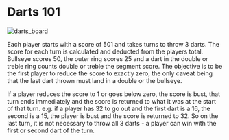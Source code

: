 Darts 101
=========

![darts_board](http://www.patrickchaplin.com/images/faq/dartboard1.gif)

Each player starts with a score of 501 and takes turns to throw 3 darts.  The score for each turn is calculated and deducted from the players total.  Bullseye scores 50, the outer ring scores 25 and a dart in the double or treble ring counts double or treble the segment score.  The objective is to be the first player to reduce the score to exactly zero, the only caveat being that the last dart thrown must land in a double or the bullseye. 

If a player reduces the score to 1 or goes below zero, the score is bust, that turn ends immediately and the score is returned to what it was at the start of that turn.  e.g. if a player has 32 to go out and the first dart is a 16, the second is a 15, the player is bust and the score is returned to 32.  So on the last turn, it is not necessary to throw all 3 darts - a player can win with the first or second dart of the turn.